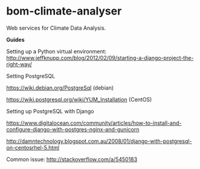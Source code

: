 bom-climate-analyser
====================

Web services for Climate Data Analysis.

**Guides**

Setting up a Python virtual environment: http://www.jeffknupp.com/blog/2012/02/09/starting-a-django-project-the-right-way/

Setting PostgreSQL

https://wiki.debian.org/PostgreSql (debian)

https://wiki.postgresql.org/wiki/YUM_Installation (CentOS)

Setting up PostgreSQL with Django

https://www.digitalocean.com/community/articles/how-to-install-and-configure-django-with-postgres-nginx-and-gunicorn

http://damntechnology.blogspot.com.au/2008/01/django-with-postgresql-on-centosrhel-5.html

Common issue: http://stackoverflow.com/a/5450183
